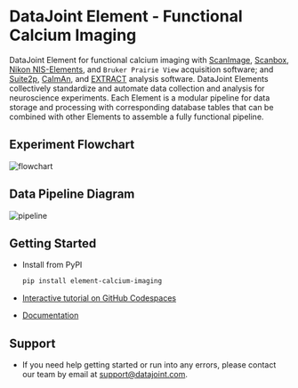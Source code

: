 # DataJoint Element - Functional Calcium Imaging

DataJoint Element for functional calcium imaging with 
[ScanImage](https://docs.scanimage.org/), 
[Scanbox](https://scanbox.org/),
[Nikon NIS-Elements](https://www.microscope.healthcare.nikon.com/products/software/nis-elements), 
and `Bruker Prairie View` acquisition software; and 
[Suite2p](https://github.com/MouseLand/suite2p), 
[CaImAn](https://github.com/flatironinstitute/CaImAn), and
[EXTRACT](https://github.com/schnitzer-lab/EXTRACT-public) analysis 
software. DataJoint Elements collectively standardize and automate
data collection and analysis for neuroscience experiments. Each Element is a modular
pipeline for data storage and processing with corresponding database tables that can be
combined with other Elements to assemble a fully functional pipeline.

## Experiment Flowchart

![flowchart](https://raw.githubusercontent.com/datajoint/element-calcium-imaging/main/images/flowchart.svg)

## Data Pipeline Diagram

![pipeline](https://raw.githubusercontent.com/datajoint/element-calcium-imaging/main/images/pipeline_imaging.svg)

## Getting Started

+ Install from PyPI

     ```bash
     pip install element-calcium-imaging
     ```

+ [Interactive tutorial on GitHub Codespaces](https://github.com/datajoint/workflow-calcium-imaging#interactive-tutorial)

+ [Documentation](https://datajoint.com/docs/elements/element-calcium-imaging)

## Support

+ If you need help getting started or run into any errors, please contact our team by email at support@datajoint.com.
